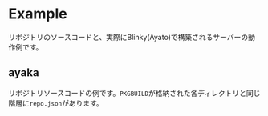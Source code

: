 # Example

リポジトリのソースコードと、実際にBlinky(Ayato)で構築されるサーバーの動作例です。

## ayaka

リポジトリソースコードの例です。`PKGBUILD`が格納された各ディレクトリと同じ階層に`repo.json`があります。
